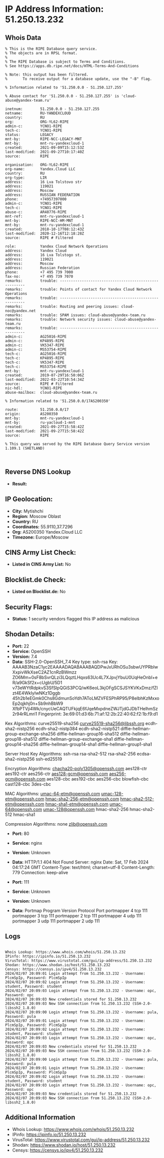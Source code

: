 # IP Address Information: 51.250.13.232

## Whois Data
```
% This is the RIPE Database query service.
% The objects are in RPSL format.
%
% The RIPE Database is subject to Terms and Conditions.
% See https://apps.db.ripe.net/docs/HTML-Terms-And-Conditions

% Note: this output has been filtered.
%       To receive output for a database update, use the "-B" flag.

% Information related to '51.250.0.0 - 51.250.127.255'

% Abuse contact for '51.250.0.0 - 51.250.127.255' is 'cloud-abuse@yandex-team.ru'

inetnum:        51.250.0.0 - 51.250.127.255
netname:        RU-YANDEXCLOUD
country:        RU
org:            ORG-YL62-RIPE
admin-c:        YCNO1-RIPE
tech-c:         YCNO1-RIPE
status:         LEGACY
mnt-by:         RIPE-NCC-LEGACY-MNT
mnt-by:         mnt-ru-yandexcloud-1
created:        2021-09-09T15:12:53Z
last-modified:  2021-09-27T10:17:40Z
source:         RIPE

organisation:   ORG-YL62-RIPE
org-name:       Yandex.Cloud LLC
country:        RU
org-type:       LIR
address:        16 Lva Tolstovo str
address:        119021
address:        Moscow
address:        RUSSIAN FEDERATION
phone:          +74957397000
admin-c:        YCNO1-RIPE
tech-c:         YCNO1-RIPE
abuse-c:        AR48776-RIPE
mnt-ref:        mnt-ru-yandexcloud-1
mnt-by:         RIPE-NCC-HM-MNT
mnt-by:         mnt-ru-yandexcloud-1
created:        2018-10-17T08:12:43Z
last-modified:  2020-12-16T12:18:28Z
source:         RIPE # Filtered

role:           Yandex Cloud Network Operations
address:        Yandex Cloud
address:        16 Lva Tolstogo st.
address:        119021
address:        Moscow
address:        Russian Federation
phone:          +7 495 739 7000
fax-no:         +7 495 739 7070
remarks:        trouble: ------------------------------------------------------
remarks:        trouble: Points of contact for Yandex Cloud Network Operations
remarks:        trouble: ------------------------------------------------------
remarks:        trouble: Routing and peering issues: cloud-noc@yandex.net
remarks:        trouble: SPAM issues: cloud-abuse@yandex-team.ru
remarks:        trouble: Network security issues: cloud-abuse@yandex-team.ru
remarks:        trouble: ------------------------------------------------------
admin-c:        AG25016-RIPE
admin-c:        KP4895-RIPE
admin-c:        VK5347-RIPE
admin-c:        MS53754-RIPE
tech-c:         AG25016-RIPE
tech-c:         KP4895-RIPE
tech-c:         VK5347-RIPE
tech-c:         MS53754-RIPE
mnt-by:         mnt-ru-yandexcloud-1
created:        2019-07-29T16:50:06Z
last-modified:  2022-03-22T10:54:34Z
source:         RIPE # Filtered
nic-hdl:        YCNO1-RIPE
abuse-mailbox:  cloud-abuse@yandex-team.ru

% Information related to '51.250.0.0/17AS200350'

route:          51.250.0.0/17
origin:         AS200350
mnt-by:         mnt-ru-yandexcloud-1
mnt-by:         ru-yacloud-1-mnt
created:        2021-09-27T15:58:42Z
last-modified:  2021-09-27T15:58:42Z
source:         RIPE

% This query was served by the RIPE Database Query Service version 1.109.1 (SHETLAND)



```
## Reverse DNS Lookup
- **Result:** 

## IP Geolocation:
- **City:** Mytishchi
- **Region:** Moscow Oblast
- **Country:** RU
- **Coordinates:** 55.9110,37.7296
- **Org:** AS200350 Yandex.Cloud LLC
- **Timezone:** Europe/Moscow

## CINS Army List Check:
- **Listed in CINS Army List:** 
No

## Blocklist.de Check:
- **Listed on Blocklist.de:** 
No

## Security Flags:
- **Status:** 1 security vendors flagged this IP address as malicious

## Shodan Details:
- **Port:** 22
- **Service:** OpenSSH
- **Version:** 7.4
- **Data:** SSH-2.0-OpenSSH_7.4
Key type: ssh-rsa
Key: AAAAB3NzaC1yc2EAAAADAQABAAABAQDPwJxURhOSu3sbwUYPRbIwXxpivWkXseC2AZ1cnRzBWmzz
ZO6Mm+0sF8bSvrQLzi3LQqztLHqxs63Uc4L7XJpvjYbuU0UqHeOnbl+eR/a9GkSf2x+cUgbU/5D1
v73eWYtRdpkvS3SfSIpQGiS3PCQ/wK6eoL3kjOFgSCSJSYKVKxDmz/fZlzt4E4WkIyIwNKz1Dggb
45h2b1eEGmk0Chs8GdmunSoYdh7AToLMZVFESPhRP95/P8elbhKzMxxoEp2qjkhj0n+Sb9nhBbW9
XfbPTVji4Wk/cnycUeCAQTUFkjqE6fJqeMxpdneZWJTjdGJDbTHelhmSz2r94rRLmri1
Fingerprint: 3e:69:01:d3:6b:71:af:12:2b:22:40:62:f2:1b:f9:d1

Kex Algorithms:
	curve25519-sha256
	curve25519-sha256@libssh.org
	ecdh-sha2-nistp256
	ecdh-sha2-nistp384
	ecdh-sha2-nistp521
	diffie-hellman-group-exchange-sha256
	diffie-hellman-group16-sha512
	diffie-hellman-group18-sha512
	diffie-hellman-group-exchange-sha1
	diffie-hellman-group14-sha256
	diffie-hellman-group14-sha1
	diffie-hellman-group1-sha1

Server Host Key Algorithms:
	ssh-rsa
	rsa-sha2-512
	rsa-sha2-256
	ecdsa-sha2-nistp256
	ssh-ed25519

Encryption Algorithms:
	chacha20-poly1305@openssh.com
	aes128-ctr
	aes192-ctr
	aes256-ctr
	aes128-gcm@openssh.com
	aes256-gcm@openssh.com
	aes128-cbc
	aes192-cbc
	aes256-cbc
	blowfish-cbc
	cast128-cbc
	3des-cbc

MAC Algorithms:
	umac-64-etm@openssh.com
	umac-128-etm@openssh.com
	hmac-sha2-256-etm@openssh.com
	hmac-sha2-512-etm@openssh.com
	hmac-sha1-etm@openssh.com
	umac-64@openssh.com
	umac-128@openssh.com
	hmac-sha2-256
	hmac-sha2-512
	hmac-sha1

Compression Algorithms:
	none
	zlib@openssh.com


- **Port:** 80
- **Service:** nginx
- **Version:** Unknown
- **Data:** HTTP/1.1 404 Not Found
Server: nginx
Date: Sat, 17 Feb 2024 04:17:24 GMT
Content-Type: text/html; charset=utf-8
Content-Length: 779
Connection: keep-alive



- **Port:** 111
- **Service:** Unknown
- **Version:** Unknown
- **Data:** Portmap
Program	Version	Protocol	Port
portmapper	4	tcp	111
portmapper	3	tcp	111
portmapper	2	tcp	111
portmapper	4	udp	111
portmapper	3	udp	111
portmapper	2	udp	111


## Logs
```

Whois Lookup: https://www.whois.com/whois/51.250.13.232
IPinfo: https://ipinfo.io/51.250.13.232
VirusTotal: https://www.virustotal.com/gui/ip-address/51.250.13.232
Shodan: https://www.shodan.io/host/51.250.13.232
Censys: https://censys.io/ipv4/51.250.13.232
2024/02/07 20:09:01 Login attempt from 51.250.13.232 - Username: PlcmSpIp, Password: PlcmSpIp
2024/02/07 20:09:02 Login attempt from 51.250.13.232 - Username: student, Password: student
2024/02/07 20:09:03 Login attempt from 51.250.13.232 - Username: opc, Password: opc
2024/02/07 20:09:03 New credentials stored for 51.250.13.232
2024/02/07 20:09:03 New SSH connection from 51.250.13.232 (SSH-2.0-libssh2_1.8.0)
2024/02/07 20:09:00 Login attempt from 51.250.13.232 - Username: pula, Password: pula
2024/02/07 20:09:01 Login attempt from 51.250.13.232 - Username: PlcmSpIp, Password: PlcmSpIp
2024/02/07 20:09:02 Login attempt from 51.250.13.232 - Username: student, Password: student
2024/02/07 20:09:03 Login attempt from 51.250.13.232 - Username: opc, Password: opc
2024/02/07 20:09:03 New credentials stored for 51.250.13.232
2024/02/07 20:09:03 New SSH connection from 51.250.13.232 (SSH-2.0-libssh2_1.8.0)
2024/02/07 20:09:00 Login attempt from 51.250.13.232 - Username: pula, Password: pula
2024/02/07 20:09:01 Login attempt from 51.250.13.232 - Username: PlcmSpIp, Password: PlcmSpIp
2024/02/07 20:09:02 Login attempt from 51.250.13.232 - Username: student, Password: student
2024/02/07 20:09:03 Login attempt from 51.250.13.232 - Username: opc, Password: opc
2024/02/07 20:09:03 New credentials stored for 51.250.13.232
2024/02/07 20:09:03 New SSH connection from 51.250.13.232 (SSH-2.0-libssh2_1.8.0)

```
## Additional Information
- Whois Lookup: https://www.whois.com/whois/51.250.13.232
- IPinfo: https://ipinfo.io/51.250.13.232
- VirusTotal: https://www.virustotal.com/gui/ip-address/51.250.13.232
- Shodan: https://www.shodan.io/host/51.250.13.232
- Censys: https://censys.io/ipv4/51.250.13.232


